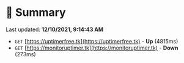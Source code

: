 # 📖 Summary
Last updated: **12/10/2021, 9:14:43 AM**

- `GET` [https://uptimerfree.tk](https://uptimerfree.tk) - **Up** (4815ms)
- `GET` [https://monitoruptimer.tk](https://monitoruptimer.tk) - **Down** (273ms)
